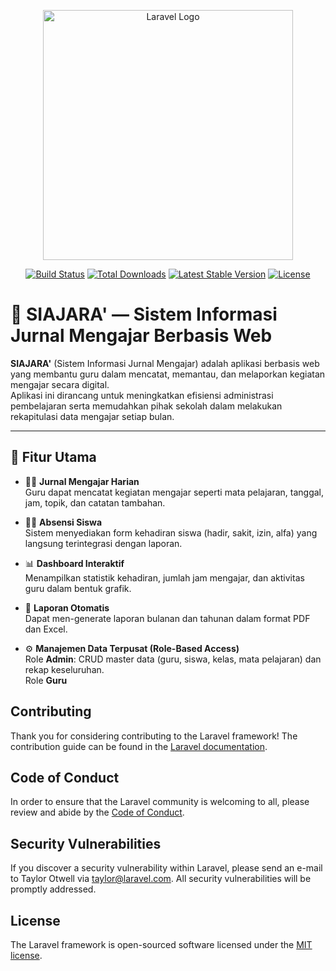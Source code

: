 <p align="center"><a href="https://laravel.com" target="_blank"><img src="https://raw.githubusercontent.com/laravel/art/master/logo-lockup/5%20SVG/2%20CMYK/1%20Full%20Color/laravel-logolockup-cmyk-red.svg" width="400" alt="Laravel Logo"></a></p>

<p align="center">
<a href="https://github.com/laravel/framework/actions"><img src="https://github.com/laravel/framework/workflows/tests/badge.svg" alt="Build Status"></a>
<a href="https://packagist.org/packages/laravel/framework"><img src="https://img.shields.io/packagist/dt/laravel/framework" alt="Total Downloads"></a>
<a href="https://packagist.org/packages/laravel/framework"><img src="https://img.shields.io/packagist/v/laravel/framework" alt="Latest Stable Version"></a>
<a href="https://packagist.org/packages/laravel/framework"><img src="https://img.shields.io/packagist/l/laravel/framework" alt="License"></a>
</p>

# 🧾 SIAJARA' — Sistem Informasi Jurnal Mengajar Berbasis Web

**SIAJARA'** (Sistem Informasi Jurnal Mengajar) adalah aplikasi berbasis web yang membantu guru dalam mencatat, memantau, dan melaporkan kegiatan mengajar secara digital.  
Aplikasi ini dirancang untuk meningkatkan efisiensi administrasi pembelajaran serta memudahkan pihak sekolah dalam melakukan rekapitulasi data mengajar setiap bulan.

---

## 🚀 Fitur Utama

- 🧑‍🏫 **Jurnal Mengajar Harian**  
  Guru dapat mencatat kegiatan mengajar seperti mata pelajaran, tanggal, jam, topik, dan catatan tambahan.

- 👩‍🎓 **Absensi Siswa**  
  Sistem menyediakan form kehadiran siswa (hadir, sakit, izin, alfa) yang langsung terintegrasi dengan laporan.

- 📊 **Dashboard Interaktif**  
  Menampilkan statistik kehadiran, jumlah jam mengajar, dan aktivitas guru dalam bentuk grafik.

- 📄 **Laporan Otomatis**  
  Dapat men-generate laporan bulanan dan tahunan dalam format PDF dan Excel.

- ⚙️ **Manajemen Data Terpusat (Role-Based Access)**  
  Role **Admin**: CRUD master data (guru, siswa, kelas, mata pelajaran) dan rekap keseluruhan.  
  Role **Guru**

## Contributing

Thank you for considering contributing to the Laravel framework! The contribution guide can be found in the [Laravel documentation](https://laravel.com/docs/contributions).

## Code of Conduct

In order to ensure that the Laravel community is welcoming to all, please review and abide by the [Code of Conduct](https://laravel.com/docs/contributions#code-of-conduct).

## Security Vulnerabilities

If you discover a security vulnerability within Laravel, please send an e-mail to Taylor Otwell via [taylor@laravel.com](mailto:taylor@laravel.com). All security vulnerabilities will be promptly addressed.

## License

The Laravel framework is open-sourced software licensed under the [MIT license](https://opensource.org/licenses/MIT).
